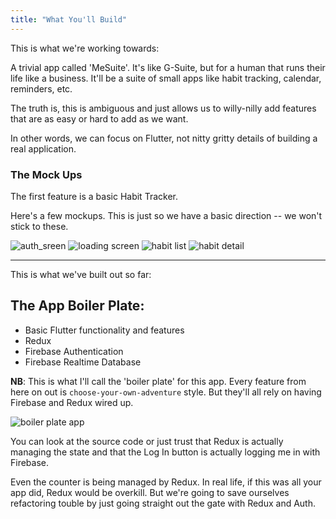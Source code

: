```yaml
---
title: "What You'll Build"
---
```


This is what we're working towards:

A trivial app called 'MeSuite'. It's like G-Suite, but for a human that runs their life like a business. It'll be a suite of small apps like habit tracking, calendar, reminders, etc.

The truth is, this is ambiguous and just allows us to willy-nilly add features that are as easy or hard to add as we want.

In other words, we can focus on Flutter, not nitty gritty details of building a real application.

### The Mock Ups

The first feature is a basic Habit Tracker.

Here's a few mockups. This is just so we have a basic direction -- we won't stick to these.

![auth_sreen](https://res.cloudinary.com/ericwindmill/image/upload/c_scale,w_300/v1520114771/flutter_by_example/Auth_Screen.png)
![loading screen](https://res.cloudinary.com/ericwindmill/image/upload/c_scale,w_300/v1520114736/flutter_by_example/Loading_Screen.png)
![habit list](https://res.cloudinary.com/ericwindmill/image/upload/c_scale,w_300/v1520114736/flutter_by_example/Habits.png)
![habit detail](https://res.cloudinary.com/ericwindmill/image/upload/c_scale,w_300/v1520114736/flutter_by_example/HabitDetail.png)

---

This is what we've built out so far:

## The App Boiler Plate:

* Basic Flutter functionality and features
* Redux
* Firebase Authentication
* Firebase Realtime Database

**NB**: This is what I'll call the 'boiler plate' for this app. Every feature from here on out is `choose-your-own-adventure` style. But they'll all rely on having Firebase and Redux wired up.

![boiler plate app](https://res.cloudinary.com/ericwindmill/image/upload/c_scale,w_300/v1518921043/flutter_by_example/boiler_plate_app.gif)

You can look at the source code or just trust that Redux is actually managing the state and that the Log In button is actually logging me in with Firebase.

Even the counter is being managed by Redux. In real life, if this was all your app did, Redux would be overkill. But we're going to save ourselves refactoring touble by just going straight out the gate with Redux and Auth.
